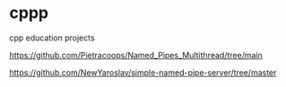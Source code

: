 # cppp
cpp education projects

https://github.com/Pietracoops/Named_Pipes_Multithread/tree/main

https://github.com/NewYaroslav/simple-named-pipe-server/tree/master
